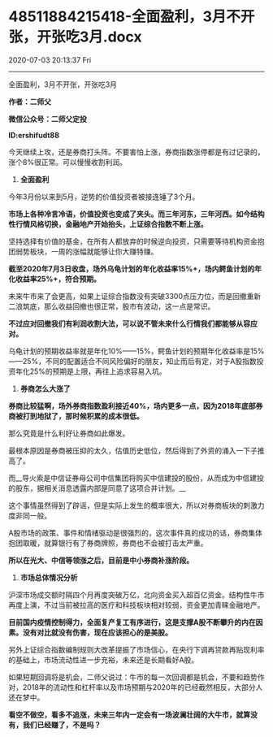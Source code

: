 # 48511884215418-全面盈利，3月不开张，开张吃3月.docx

2020-07-03 20:13:37 Fri

----

全面盈利，3月不开张，开张吃3月

__作者：二师父__

__微信公众号：二师父定投__

__ID:ershifudt88__

今天继续上攻，还是券商打头阵。不要害怕上涨，券商指数涨停都是有过记录的，涨个8%很正常。可以慢慢收割利润。

1. __全面盈利__

今年3月份以来到5月，逆势的价值投资者被接连锤了3个月。

__市场上各种冷言冷语，价值投资也变成了夹头。而三年河东，三年河西。如今结构性行情风格切换，金融地产开始抬头，上证综合指数不断上涨。__

坚持选择有价值的基金，在所有人都放弃的时候逆向投资，只需要等待机构资金抱团弱势板块，一周的涨幅就能够让你大赚特赚。

__截至2020年7月3日收盘，场外乌龟计划的年化收益率15%\+，场内鳄鱼计划的年化收益率25%\+，符合预期。__

未来牛市来了会更高，如果上证综合指数没有突破3300点压力位，而是回撤重新二浪筑底，那么收益回撤也很正常，股市有波动，这一点是常识。

__不过应对回撤我们有利润收割大法，可以说不管未来什么行情我们都能够从容应对。__

乌龟计划的预期收益率就是年化10%——15%，鳄鱼计划的预期年化收益率是15%——25%，不同的配置适合不同风险偏好的朋友，知止而后有定，对于A股指数投资年化25%的预期是上限，再往上追求容易入坑。

1. __券商怎么大涨了__

__券商比较猛啊，场外券商指数盈利接近40%，场内更多一点，因为2018年底部券商被打到地狱了，那时候积累的成本很低。__

那么究竟是什么利好让券商如此爆发。

最根本原因是券商被压抑的太久，估值历史低位，然后得到了外资的涌入一下子推高了。

而__导火索是中信证券母公司中信集团将购买中信建投的股份，从而成为中信建投的股东，据相关消息透露内部是同意了这项合并计划。__

这个事情虽然得到了辟谣，但是实际上发生的概率很大，所以对券商板块的刺激力度非同一般。

A股市场的政策、事件和情绪驱动是很强烈的，这次事件真的成功的话，券商集体抱团取暖，就算银行有了券商牌照，券商也不会被打击太严重。

__所以在光大、中信等领涨之后，目前是中小券商补涨阶段。__

1. __市场总体情况分析__

沪深市场成交额时隔四个月再度突破万亿，北向资金买入超百亿资金。结构性牛市再度上演，不过当前被拉高的医疗和科技板块相对较弱，资金更加青睐金融地产。

__目前国内疫情控制得力，全面复产复工有序进行，这是支撑A股不断攀升的内在因素。没有对比就没有伤害，现在应该担心的是美股。__

另外上证综合指数编制规则大改革提振了市场信心，在央行下调再贷款再贴现利率的基础上，市场流动性进一步充裕，未来还是长期看好A股。

如果短期回调将是机会，二师父说过：牛市的每一次回调都是机会，不要和趋势作对，2018年的流动性和杠杆率以及市场预期与2020年的已经截然相反，大部分人还在梦中。

__看空不做空，看多不追涨，未来三年内一定会有一场波澜壮阔的大牛市，就算没有，我们已经赚了，不是吗？__

